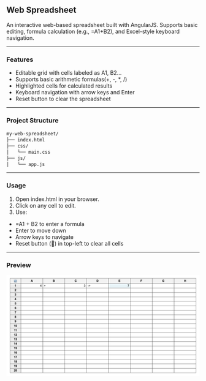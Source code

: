 ## Web Spreadsheet

An interactive web-based spreadsheet built with AngularJS. Supports basic editing, formula calculation (e.g., =A1+B2), and Excel-style keyboard navigation.

----
### Features
- Editable grid with cells labeled as A1, B2...
- Supports basic arithmetic formulas(+, -, *, /)
- Highlighted cells for calculated results
- Keyboard navigation with arrow keys and Enter
- Reset button to clear the spreadsheet

----
### Project Structure
```
my-web-spreadsheet/
├── index.html
├── css/
│   └── main.css
├── js/
│   └── app.js
```
----
### Usage

1. Open index.html in your browser.
2. Click on any cell to edit.
3. Use:
- =A1 + B2 to enter a formula
- Enter to move down
- Arrow keys to navigate
- Reset button (🔄) in top-left to clear all cells

----
### Preview
![screenshot](./assets/my-web-spreadsheet.png)

